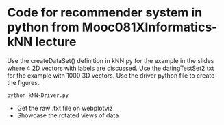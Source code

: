 # Code for recommender system in python from Mooc081XInformatics-kNN lecture

Use the createDataSet() definition in kNN.py for the example in the slides where
4 2D vectors with labels are discussed. Use the datingTestSet2.txt for the example
with 1000 3D vectors.
Use the driver python file to create the figures. 
```
python kNN-Driver.py
```

* Get the raw .txt file on webplotviz
* Showcase the rotated views of data
